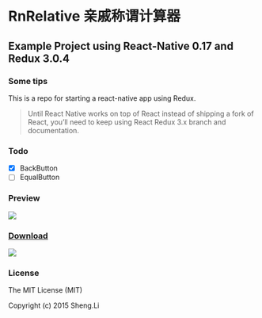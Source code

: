 # RnRelative 亲戚称谓计算器
## Example Project using React-Native 0.17 and Redux 3.0.4

### Some tips
This is a repo for starting a react-native app using Redux.

> Until React Native works on top of React instead of shipping a fork of React, you’ll need to keep using React Redux 3.x branch and documentation.

### Todo
- [x] BackButton
- [ ] EqualButton

### Preview
<img src="https://raw.githubusercontent.com/lishengzxc/RnRelative/869c4cd27b92a08ea1d3d37e628354f6a7300932/pic.png" />

### [Download](http://lishengzxc.github.io/RnRelative/app-release.apk)  
<img src="https://raw.githubusercontent.com/lishengzxc/RnRelative/0d5b9e59b01996881fae947f7c9748d0cc581f12/qrcode.png" />

### License
The MIT License (MIT)

Copyright (c) 2015 Sheng.Li
